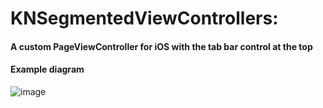 # KNSegmentedViewControllers:

#### A custom PageViewController for iOS with the tab bar control at the top


#### Example diagram

![image](https://wx1.sinaimg.cn/large/af39b376gy1fy7h5yfu0pj20ku112n3s.jpg)
